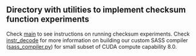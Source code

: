 ## Directory with utilities to implement checksum function experiments

Check [main](main) to see instructions on running checksum experiments.
Check [instr_decode](main) for more information on building our custom SASS compiler ([sass_compiler.py](sass_compiler.py)) for small subset of CUDA compute capability 8.0. 